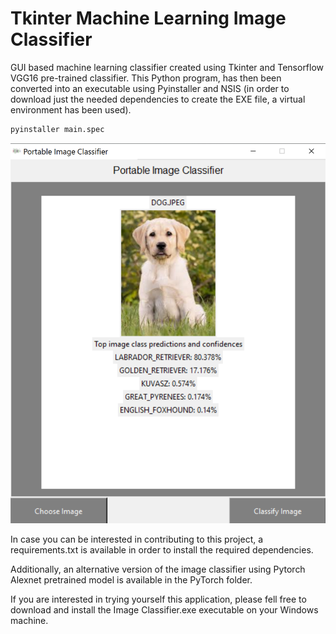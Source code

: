# Tkinter Machine Learning Image Classifier

GUI based machine learning classifier created using Tkinter and Tensorflow VGG16 pre-trained classifier. This Python program, has then been converted into an executable using Pyinstaller and NSIS (in order to download just the needed dependencies to create the EXE file, a virtual environment has been used). 

```python
pyinstaller main.spec
```

![](demo.PNG)

In case you can be interested in contributing to this project, a requirements.txt is available in order to install the required dependencies.

Additionally, an alternative version of the image classifier using Pytorch Alexnet pretrained model is available in the PyTorch folder.

If you are interested in trying yourself this application, please fell free to download and install the Image Classifier.exe executable on your Windows machine.
